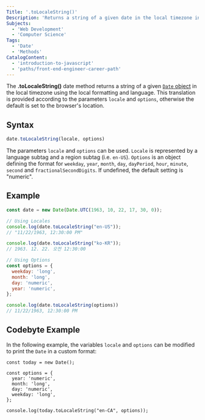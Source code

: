 ```yaml
---
Title: '.toLocaleString()'
Description: 'Returns a string of a given date in the local timezone in the local format and language.'
Subjects:
  - 'Web Development'
  - 'Computer Science'
Tags:
  - 'Date'
  - 'Methods'
CatalogContent:
  - 'introduction-to-javascript'
  - 'paths/front-end-engineer-career-path'
---
```


The **.toLocaleString()** date method returns a string of a given [`Date` object](https://www.codecademy.com/resources/docs/javascript/dates) in the local timezone using the local formatting and language. This translation is provided according to the parameters `locale` and `options`, otherwise the default is set to the browser's location.

## Syntax

```js
date.toLocaleString(locale, options)
```
The parameters `locale` and `options` can be used. `Locale` is represented by a language subtag and a region subtag (i.e. `en-US`). `Options` is an object defining the format for `weekday`, `year`, `month`, `day`, `dayPeriod`, `hour`, `minute`, `second` and `fractionalSecondDigits`. If undefined, the default setting is "numeric".

## Example

```js
const date = new Date(Date.UTC(1963, 10, 22, 17, 30, 0));

// Using Locales
console.log(date.toLocaleString("en-US"));
// "11/22/1963, 12:30:00 PM"

console.log(date.toLocaleString("ko-KR"));
// 1963. 12. 22. 오전 12:30:00

// Using Options
const options = {
  weekday: 'long',
  month: 'long',
  day: 'numeric',
  year: 'numeric',
};

console.log(date.toLocaleString(options))
// 11/22/1963, 12:30:00 PM
```

## Codebyte Example

In the following example, the variables `locale` and `options` can be modified to print the `Date` in a custom format:

```codebyte/javascript
const today = new Date();

const options = {
  year: 'numeric',
  month: 'long',
  day: 'numeric',
  weekday: 'long',
};

console.log(today.toLocaleString("en-CA", options));
```
